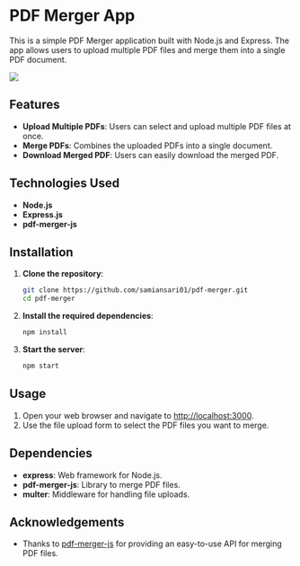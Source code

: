 # PDF Merger App

This is a simple PDF Merger application built with Node.js and Express. The app allows users to upload multiple PDF files and merge them into a single PDF document.

![](https://github.com/user-attachments/assets/01014823-9028-49db-a304-3c2210b464a7)


## Features

- **Upload Multiple PDFs**: Users can select and upload multiple PDF files at once.
- **Merge PDFs**: Combines the uploaded PDFs into a single document.
- **Download Merged PDF**: Users can easily download the merged PDF.

## Technologies Used

- **Node.js**
- **Express.js**
- **pdf-merger-js**

## Installation

1. **Clone the repository**:

    ```bash
    git clone https://github.com/samiansari01/pdf-merger.git
    cd pdf-merger
    ```

2. **Install the required dependencies**:

    ```bash
    npm install
    ```

3. **Start the server**:

    ```bash
    npm start
    ```

## Usage

1. Open your web browser and navigate to [http://localhost:3000](http://localhost:3000).
2. Use the file upload form to select the PDF files you want to merge.

## Dependencies

- **express**: Web framework for Node.js.
- **pdf-merger-js**: Library to merge PDF files.
- **multer**: Middleware for handling file uploads.

## Acknowledgements

- Thanks to [pdf-merger-js](https://www.npmjs.com/package/pdf-merger-js) for providing an easy-to-use API for merging PDF files.
